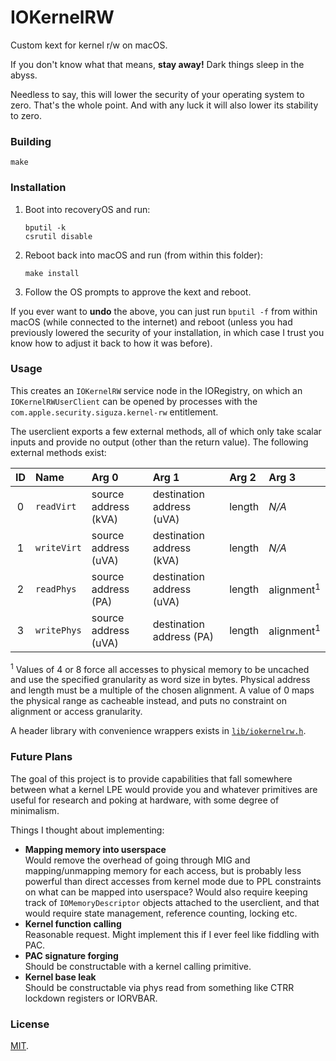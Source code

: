 # IOKernelRW

Custom kext for kernel r/w on macOS.

If you don't know what that means, **stay away!** Dark things sleep in the abyss.

Needless to say, this will lower the security of your operating system to zero. That's the whole point. And with any luck it will also lower its stability to zero.

### Building

```
make
```

### Installation

1. Boot into recoveryOS and run:

   ```
   bputil -k
   csrutil disable
   ```
2. Reboot back into macOS and run (from within this folder):

   ```
   make install
   ```
3. Follow the OS prompts to approve the kext and reboot.

If you ever want to **undo** the above, you can just run `bputil -f` from within macOS (while connected to the internet) and reboot (unless you had previously lowered the security of your installation, in which case I trust you know how to adjust it back to how it was before).

### Usage

This creates an `IOKernelRW` service node in the IORegistry, on which an `IOKernelRWUserClient` can be opened by processes with the `com.apple.security.siguza.kernel-rw` entitlement.

The userclient exports a few external methods, all of which only take scalar inputs and provide no output (other than the return value). The following external methods exist:

| ID   | Name        | Arg 0                | Arg 1                     | Arg 2  | Arg 3                 |
| :--: | :---------- | :------------------- | :------------------------ | :----- | :-------------------- |
| 0    | `readVirt`  | source address (kVA) | destination address (uVA) | length | _N/A_                 |
| 1    | `writeVirt` | source address (uVA) | destination address (kVA) | length | _N/A_                 |
| 2    | `readPhys`  | source address (PA)  | destination address (uVA) | length | alignment<sup>1</sup> |
| 3    | `writePhys` | source address (uVA) | destination address (PA)  | length | alignment<sup>1</sup> |

<sup>1</sup> Values of 4 or 8 force all accesses to physical memory to be uncached and use the specified granularity as word size in bytes. Physical address and length must be a multiple of the chosen alignment. A value of 0 maps the physical range as cacheable instead, and puts no constraint on alignment or access granularity.

A header library with convenience wrappers exists in [`lib/iokernelrw.h`](https://github.com/Siguza/IOKernelRW/blob/master/lib/iokernelrw.h).

### Future Plans

The goal of this project is to provide capabilities that fall somewhere between what a kernel LPE would provide you and whatever primitives are useful for research and poking at hardware, with some degree of minimalism.

Things I thought about implementing:

- **Mapping memory into userspace**  
  Would remove the overhead of going through MIG and mapping/unmapping memory for each access, but is probably less powerful than direct accesses from kernel mode due to PPL constraints on what can be mapped into userspace? Would also require keeping track of `IOMemoryDescriptor` objects attached to the userclient, and that would require state management, reference counting, locking etc.
- **Kernel function calling**  
  Reasonable request. Might implement this if I ever feel like fiddling with PAC.
- **PAC signature forging**  
  Should be constructable with a kernel calling primitive.
- **Kernel base leak**  
  Should be constructable via phys read from something like CTRR lockdown registers or IORVBAR.

### License

[MIT](https://github.com/Siguza/IOKernelRW/blob/master/LICENSE).
